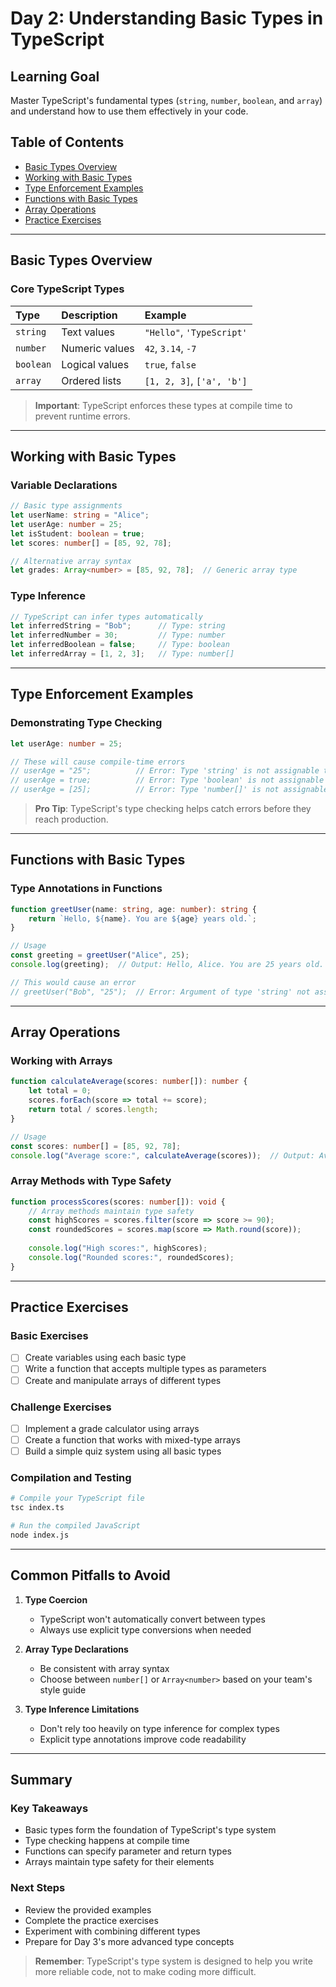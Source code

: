 # Day 2: Understanding Basic Types in TypeScript

## Learning Goal
Master TypeScript's fundamental types (`string`, `number`, `boolean`, and `array`) and understand how to use them effectively in your code.

## Table of Contents
- [Basic Types Overview](#basic-types-overview)
- [Working with Basic Types](#working-with-basic-types)
- [Type Enforcement Examples](#type-enforcement-examples)
- [Functions with Basic Types](#functions-with-basic-types)
- [Array Operations](#array-operations)
- [Practice Exercises](#practice-exercises)

---

## Basic Types Overview

### Core TypeScript Types

| Type | Description | Example |
|:-----|:------------|:--------|
| `string` | Text values | `"Hello"`, `'TypeScript'` |
| `number` | Numeric values | `42`, `3.14`, `-7` |
| `boolean` | Logical values | `true`, `false` |
| `array` | Ordered lists | `[1, 2, 3]`, `['a', 'b']` |

> **Important**: TypeScript enforces these types at compile time to prevent runtime errors.

---

## Working with Basic Types

### Variable Declarations

```typescript
// Basic type assignments
let userName: string = "Alice";
let userAge: number = 25;
let isStudent: boolean = true;
let scores: number[] = [85, 92, 78];

// Alternative array syntax
let grades: Array<number> = [85, 92, 78];  // Generic array type
```

### Type Inference

```typescript
// TypeScript can infer types automatically
let inferredString = "Bob";      // Type: string
let inferredNumber = 30;         // Type: number
let inferredBoolean = false;     // Type: boolean
let inferredArray = [1, 2, 3];   // Type: number[]
```

---

## Type Enforcement Examples

### Demonstrating Type Checking

```typescript
let userAge: number = 25;

// These will cause compile-time errors
// userAge = "25";          // Error: Type 'string' is not assignable to type 'number'
// userAge = true;          // Error: Type 'boolean' is not assignable to type 'number'
// userAge = [25];          // Error: Type 'number[]' is not assignable to type 'number'
```

> **Pro Tip**: TypeScript's type checking helps catch errors before they reach production.

---

## Functions with Basic Types

### Type Annotations in Functions

```typescript
function greetUser(name: string, age: number): string {
    return `Hello, ${name}. You are ${age} years old.`;
}

// Usage
const greeting = greetUser("Alice", 25);
console.log(greeting);  // Output: Hello, Alice. You are 25 years old.

// This would cause an error
// greetUser("Bob", "25");  // Error: Argument of type 'string' not assignable to parameter of type 'number'
```

---

## Array Operations

### Working with Arrays

```typescript
function calculateAverage(scores: number[]): number {
    let total = 0;
    scores.forEach(score => total += score);
    return total / scores.length;
}

// Usage
const scores: number[] = [85, 92, 78];
console.log("Average score:", calculateAverage(scores));  // Output: Average score: 85
```

### Array Methods with Type Safety

```typescript
function processScores(scores: number[]): void {
    // Array methods maintain type safety
    const highScores = scores.filter(score => score >= 90);
    const roundedScores = scores.map(score => Math.round(score));
    
    console.log("High scores:", highScores);
    console.log("Rounded scores:", roundedScores);
}
```

---

## Practice Exercises

### Basic Exercises
- [ ] Create variables using each basic type
- [ ] Write a function that accepts multiple types as parameters
- [ ] Create and manipulate arrays of different types

### Challenge Exercises
- [ ] Implement a grade calculator using arrays
- [ ] Create a function that works with mixed-type arrays
- [ ] Build a simple quiz system using all basic types

### Compilation and Testing
```bash
# Compile your TypeScript file
tsc index.ts

# Run the compiled JavaScript
node index.js
```

---

## Common Pitfalls to Avoid

1. **Type Coercion**
   * TypeScript won't automatically convert between types
   * Always use explicit type conversions when needed

2. **Array Type Declarations**
   * Be consistent with array syntax
   * Choose between `number[]` or `Array<number>` based on your team's style guide

3. **Type Inference Limitations**
   * Don't rely too heavily on type inference for complex types
   * Explicit type annotations improve code readability

---

## Summary

### Key Takeaways
- Basic types form the foundation of TypeScript's type system
- Type checking happens at compile time
- Functions can specify parameter and return types
- Arrays maintain type safety for their elements

### Next Steps
- Review the provided examples
- Complete the practice exercises
- Experiment with combining different types
- Prepare for Day 3's more advanced type concepts

> **Remember**: TypeScript's type system is designed to help you write more reliable code, not to make coding more difficult.